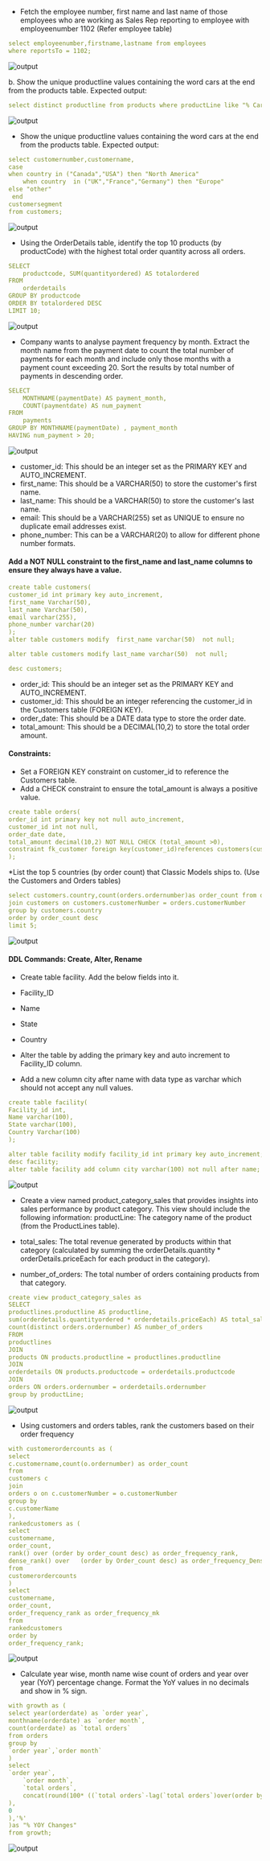 * Fetch the employee number, first name and last name of those employees who are working as Sales Rep reporting to employee with employeenumber 1102 (Refer employee table)

```yaml
select employeenumber,firstname,lastname from employees
where reportsTo = 1102;
```

![output](https://github.com/Mujahid-max/Mysql_project/blob/0b6e25c2de7a54a19389d7738255fad28b039c3c/Picture1.png)


b.	Show the unique productline values containing the word cars at the end from the products table.
Expected output:

```yaml
select distinct productline from products where productLine like "% Cars";
```
![output](https://github.com/Mujahid-max/Mysql_project/blob/e0b93e261a354cac2dfb80138fd4573a3b0aa0d9/Picture2.png)
* 	Show the unique productline values containing the word cars at the end from the products table.
Expected output:

```yaml
select customernumber,customername,
case 
when country in ("Canada","USA") then "North America"
    when country  in ("UK","France","Germany") then "Europe"
else "other"
 end
customersegment
from customers;

```
![output](https://github.com/Mujahid-max/Mysql_project/blob/86d9ef9234e42dff98360737a8e4ad249bf2339c/Picture3.png)


* Using the OrderDetails table, identify the top 10 products (by productCode) with the highest total order quantity across all orders.

```yaml
SELECT 
    productcode, SUM(quantityordered) AS totalordered
FROM
    orderdetails
GROUP BY productcode
ORDER BY totalordered DESC
LIMIT 10;
```
![output](https://github.com/Mujahid-max/practice/blob/main/Picture4.png?raw=true)

* Company wants to analyse payment frequency by month. Extract the month name from the payment date to count the total number of payments for each month and include only those months with a payment count exceeding 20. Sort the results by total number of payments in descending order. 

```yaml
SELECT 
    MONTHNAME(paymentDate) AS payment_month,
    COUNT(paymentdate) AS num_payment
FROM
    payments
GROUP BY MONTHNAME(paymentDate) , payment_month
HAVING num_payment > 20;

```
![output](https://github.com/Mujahid-max/practice/blob/main/Picture5.png?raw=true)

* customer_id: This should be an integer set as the PRIMARY KEY and AUTO_INCREMENT.
* first_name: This should be a VARCHAR(50) to store the customer's first name.
* last_name: This should be a VARCHAR(50) to store the customer's last name.
* email: This should be a VARCHAR(255) set as UNIQUE to ensure no duplicate email addresses exist.
* phone_number: This can be a VARCHAR(20) to allow for different phone number formats.

#### Add a NOT NULL constraint to the first_name and last_name columns to ensure they always have a value.

```yaml
create table customers(
customer_id int primary key auto_increment,
first_name Varchar(50),
last_name Varchar(50),
email varchar(255),
phone_number varchar(20)
);
alter table customers modify  first_name varchar(50)  not null;

alter table customers modify last_name varchar(50)  not null;

desc customers;
```

* order_id: This should be an integer set as the PRIMARY KEY and AUTO_INCREMENT.
* customer_id: This should be an integer referencing the customer_id in the Customers table  (FOREIGN KEY).
* order_date: This should be a DATE data type to store the order date.
* total_amount: This should be a DECIMAL(10,2) to store the total order amount.
     	
#### Constraints:
* Set a FOREIGN KEY constraint on customer_id to reference the Customers table.
* Add a CHECK constraint to ensure the total_amount is always a positive value.

```yaml
create table orders(
order_id int primary key not null auto_increment,
customer_id int not null,
order_date date,
total_amount decimal(10,2) NOT NULL CHECK (total_amount >0),
constraint fk_customer foreign key(customer_id)references customers(customer_id)
);

```


*List the top 5 countries (by order count) that Classic Models ships to. (Use the Customers and Orders tables)

```yaml
select customers.country,count(orders.ordernumber)as order_count from orders
join customers on customers.customerNumber = orders.customerNumber
group by customers.country
order by order_count desc
limit 5;
```
![output](https://github.com/Mujahid-max/practice/blob/main/Picture6.png?raw=true)

#### DDL Commands: Create, Alter, Rename
* Create table facility. Add the below fields into it.
* Facility_ID
* Name
* State
* Country

* Alter the table by adding the primary key and auto increment to Facility_ID column.
* Add a new column city after name with data type as varchar which should not accept any null values.

```yaml
create table facility(
Facility_id int,
Name varchar(100),
State varchar(100),
Country Varchar(100)
);

alter table facility modify facility_id int primary key auto_increment;
desc facility;
alter table facility add column city varchar(100) not null after name;
```
![output](https://github.com/Mujahid-max/practice/blob/main/Picture7.png?raw=true)

* Create a view named product_category_sales that provides insights into sales performance by product category. This view should include the following information:
productLine: The category name of the product (from the ProductLines table).

* total_sales: The total revenue generated by products within that category (calculated by summing the orderDetails.quantity * orderDetails.priceEach for each product in the category).

* number_of_orders: The total number of orders containing products from that category.

```yaml
create view product_category_sales as
SELECT 
productlines.productline AS productline,
sum(orderdetails.quantityordered * orderdetails.priceEach) AS total_sales,
count(distinct orders.ordernumber) AS number_of_orders
FROM 
productlines
JOIN 
products ON products.productline = productlines.productline
JOIN 
orderdetails ON products.productcode = orderdetails.productcode
JOIN 
orders ON orders.ordernumber = orderdetails.ordernumber
group by productLine;

```
![output](https://github.com/Mujahid-max/practice/blob/main/Picture8.png?raw=true)

* Using customers and orders tables, rank the customers based on their order frequency

```yaml
with customerordercounts as (
select
c.customername,count(o.ordernumber) as order_count
from
customers c
join
orders o on c.customerNumber = o.customerNumber
group by
c.customerName
),
rankedcustomers as (
select 
customername,
order_count,
rank() over (order by order_count desc) as order_frequency_rank,
dense_rank() over	(order by Order_count desc) as order_frequency_Dense_rank
from
customerordercounts
)
select 
customername,
order_count,
order_frequency_rank as order_frequency_mk
from 
rankedcustomers
order by 
order_frequency_rank;

```
![output](https://github.com/Mujahid-max/practice/blob/main/Picture9.png?raw=true)


* Calculate year wise, month name wise count of orders and year over year (YoY) percentage change. Format the YoY values in no decimals and show in % sign.

```yaml
with growth as (
select year(orderdate) as `order year`,
monthname(orderdate) as `order month`,
count(orderdate) as `total orders`
from orders
group by
`order year`,`order month`
)
select 		
`order year`,
    `order month`,
    `total orders`,
    concat(round(100* ((`total orders`-lag(`total orders`)over(order by `order year`))/lag(`total orders`) over(order by `order year`)
),
0
),'%'
)as "% YOY Changes"
from growth;            
```
![output](https://github.com/Mujahid-max/practice/blob/main/Picture10.png?raw=true)

